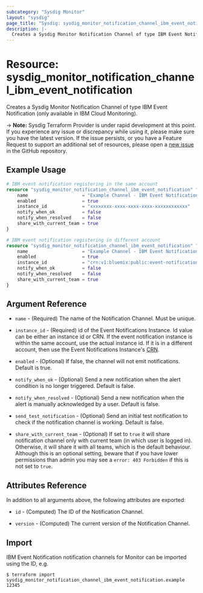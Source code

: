 ```yaml
---
subcategory: "Sysdig Monitor"
layout: "sysdig"
page_title: "Sysdig: sysdig_monitor_notification_channel_ibm_event_notification"
description: |-
  Creates a Sysdig Monitor Notification Channel of type IBM Event Notification.
---
```


# Resource: sysdig_monitor_notification_channel_ibm_event_notification

Creates a Sysdig Monitor Notification Channel of type IBM Event Notification (only available in IBM Cloud Monitoring).

-> **Note:** Sysdig Terraform Provider is under rapid development at this point. If you experience any issue or discrepancy while using it, please make sure you have the latest version. If the issue persists, or you have a Feature Request to support an additional set of resources, please open a [new issue](https://github.com/sysdiglabs/terraform-provider-sysdig/issues/new) in the GitHub repository.

## Example Usage

```terraform
# IBM event notification registering in the same account
resource "sysdig_monitor_notification_channel_ibm_event_notification" "sample" {
	name                    = "Example Channel - IBM Event Notification"
	enabled                 = true
	instance_id             = "xxxxxxxx-xxxx-xxxx-xxxx-xxxxxxxxxxxx"
	notify_when_ok          = false
	notify_when_resolved    = false
	share_with_current_team = true
}
```

```terraform
# IBM event notification registering in different account
resource "sysdig_monitor_notification_channel_ibm_event_notification" "sample" {
	name                    = "Example Channel - IBM Event Notification"
	enabled                 = true
	instance_id             = "crn:v1:bluemix:public:event-notifications:global:a/59bcbfa6ea2f006b4ed7094c1a08dcdd:1a0ec336-f391-4091-a6fb-5e084a4c56f4::"
	notify_when_ok          = false
	notify_when_resolved    = false
	share_with_current_team = true
}
```

## Argument Reference

* `name` - (Required) The name of the Notification Channel. Must be unique.

* `instance_id` - (Required) id of the Event Notifications Instance. Id value can be either an instance id or CRN. If the event notification instance is within the same account, use the actual instance id. If it is in a different account, then use the Event Notifications Instance's [CRN](https://cloud.ibm.com/docs/account?topic=account-crn).

* `enabled` - (Optional) If false, the channel will not emit notifications. Default is true.

* `notify_when_ok` - (Optional) Send a new notification when the alert condition is
    no longer triggered. Default is false.

* `notify_when_resolved` - (Optional) Send a new notification when the alert is manually
    acknowledged by a user. Default is false.

* `send_test_notification` - (Optional) Send an initial test notification to check
    if the notification channel is working. Default is false.

* `share_with_current_team` - (Optional) If set to `true` it will share notification channel only with current team (in which user is logged in).
  Otherwise, it will share it with all teams, which is the default behaviour. Although this is an optional setting, beware that if you have lower permissions than admin you may see a `error: 403 Forbidden` if this is not set to `true`.

## Attributes Reference

In addition to all arguments above, the following attributes are exported:

* `id` - (Computed) The ID of the Notification Channel.

* `version` - (Computed) The current version of the Notification Channel.

## Import

IBM Event Notification notification channels for Monitor can be imported using the ID, e.g.

```
$ terraform import sysdig_monitor_notification_channel_ibm_event_notification.example 12345
```
